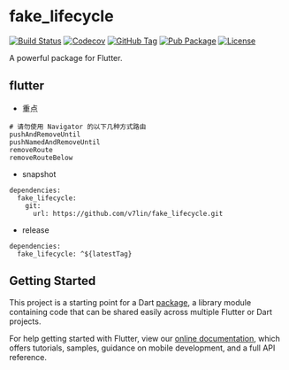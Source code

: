 # fake_lifecycle

[![Build Status](https://cloud.drone.io/api/badges/v7lin/fake_lifecycle/status.svg)](https://cloud.drone.io/v7lin/fake_lifecycle)
[![Codecov](https://codecov.io/gh/v7lin/fake_lifecycle/branch/master/graph/badge.svg)](https://codecov.io/gh/v7lin/fake_lifecycle)
[![GitHub Tag](https://img.shields.io/github/tag/v7lin/fake_lifecycle.svg)](https://github.com/v7lin/fake_lifecycle/releases)
[![Pub Package](https://img.shields.io/pub/v/fake_lifecycle.svg)](https://pub.dartlang.org/packages/fake_lifecycle)
[![License](https://img.shields.io/badge/License-Apache%202.0-blue.svg)](https://github.com/v7lin/fake_lifecycle/blob/master/LICENSE)

A powerful package for Flutter.

## flutter

* 重点

````
# 请勿使用 Navigator 的以下几种方式路由
pushAndRemoveUntil
pushNamedAndRemoveUntil
removeRoute
removeRouteBelow
`````

* snapshot

````
dependencies:
  fake_lifecycle:
    git:
      url: https://github.com/v7lin/fake_lifecycle.git
````

* release

````
dependencies:
  fake_lifecycle: ^${latestTag}
````

## Getting Started

This project is a starting point for a Dart
[package](https://flutter.dev/developing-packages/),
a library module containing code that can be shared easily across
multiple Flutter or Dart projects.

For help getting started with Flutter, view our 
[online documentation](https://flutter.dev/docs), which offers tutorials, 
samples, guidance on mobile development, and a full API reference.
